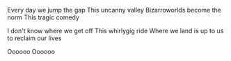 Every day we jump the gap
This uncanny valley
Bizarroworlds become the norm
This tragic comedy

I don't know where we get off
This whirlygig ride
Where we land is up to us
to reclaim our lives


Oooooo
Oooooo



